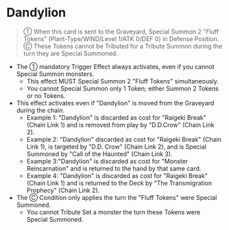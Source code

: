 # Dandylion

> ① When this card is sent to the Graveyard, Special Summon 2 "Fluff Tokens" (Plant-Type/WIND/Level 1/ATK 0/DEF 0) in Defense Position. Ⓒ These Tokens cannot be Tributed for a Tribute Summon during the turn they are Special Summoned.

*   The ① mandatory Trigger Effect always activates, even if you cannot Special Summon monsters.
    *   This effect MUST Special Summon 2 "Fluff Tokens" simultaneously.
    *   You cannot Special Summon only 1 Token; either Summon 2 Tokens or no Tokens.
*   This effect activates even if "Dandylion" is moved from the Graveyard during the chain.
    *   Example 1: "Dandylion" is discarded as cost for "Raigeki Break" (Chain Link 1) and is removed from play by "D.D.Crow" (Chain Link 2).
    *   Example 2: "Dandylion" discarded as cost for "Raigeki Break" (Chain Link 1), is targeted by "D.D. Crow" (Chain Link 2), and is Special Summoned by "Call of the Haunted" (Chain Link 3).
    *   Example 3:"Dandylion" is discarded as cost for "Monster Reincarnation" and is returned to the hand by that same card.
    *   Example 4: "Dandylion" is discarded as cost for "Raigeki Break" (Chain Link 1) and is returned to the Deck by "The Transmigration Prophecy" (Chain Link 2).
*   The Ⓒ Condition only applies the turn the "Fluff Tokens" were Special Summoned.
    *   You cannot Tribute Set a monster the turn these Tokens were Special Summoned.
